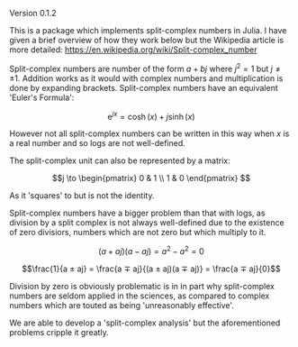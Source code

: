 Version 0.1.2

This is a package which implements split-complex numbers in Julia.
I have given a brief overview of how they work below but the Wikipedia article is more detailed: https://en.wikipedia.org/wiki/Split-complex_number

Split-complex numbers are number of the form $a + bj$ where $j^2 = 1$ but $j \neq ±1$.
Addition works as it would with complex numbers and multiplication is done by expanding brackets.
Split-complex numbers have an equivalent 'Euler's Formula':

$$\mathrm{e}^{jx} = \cosh(x) + j \sinh(x)$$

However not all split-complex numbers can be written in this way when $x$ is a real number and so logs are not well-defined.

The split-complex unit can also be represented by a matrix:

$$j \to \begin{pmatrix}
0 & 1 \\
1 & 0
\end{pmatrix}
$$

As it 'squares' to but is not the identity.

Split-complex numbers have a bigger problem than that with logs, as division by a split complex is not always well-defined due to the existence of zero divisiors, numbers which are not zero but which multiply to it.

$$(a + a j)(a - a j) = a^2 - a^2 = 0$$

$$\frac{1}{a ± aj} = \frac{a ∓ aj}{(a ± aj)(a ∓ aj)} = \frac{a ∓ aj}{0}$$

Division by zero is obviously problematic is in in part why split-complex numbers are seldom applied in the sciences, as compared to complex numbers which are touted as being 'unreasonably effective'.

We are able to develop a 'split-complex analysis' but the aforementioned problems cripple it greatly.
